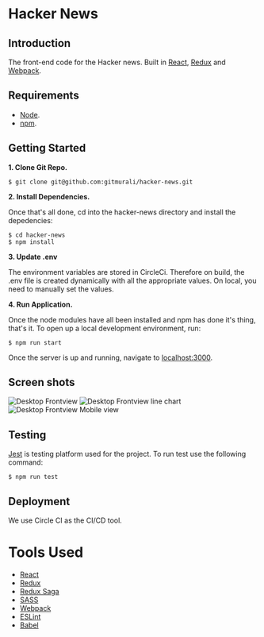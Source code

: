 # Hacker News

## Introduction

The front-end code for the Hacker news. Built in [React](https://reactjs.org/), [Redux](https://redux.js.org/) and [Webpack](https://webpack.js.org/).

## Requirements

- [Node](https://nodejs.org/en/).
- [npm](https://www.npmjs.com/package/npm).

## Getting Started

**1. Clone Git Repo.**

```
$ git clone git@github.com:gitmurali/hacker-news.git
```

**2. Install Dependencies.**

Once that's all done, cd into the hacker-news directory and install the depedencies:

```
$ cd hacker-news
$ npm install
```

**3. Update .env**

The environment variables are stored in CircleCi. Therefore on build, the .env file is created dynamically with all the appropriate values.
On local, you need to manually set the values. 

**4. Run Application.**

Once the node modules have all been installed and npm has done it's thing, that's it. To open up a local development environment, run:

```
$ npm run start
```

Once the server is up and running, navigate to [localhost:3000](http://localhost:3000).

## Screen shots

![Desktop Frontview](https://drive.google.com/file/d/193O9PSg83CPVzrzSixc-uDMogwhT244e/view?usp=sharing)
![Desktop Frontview line chart](https://drive.google.com/file/d/1bZ34UXuwrP0pm7ztWzmuxs0LpmE2oss7/view?usp=sharing)
![Desktop Frontview Mobile view](https://drive.google.com/file/d/1e6HKZmrDRhvW65zpMTP3j98RpTh10Xop/view?usp=sharing)

## Testing

[Jest](https://jestjs.io/) is testing platform used for the project. To run test use the following command:

```
$ npm run test
```

## Deployment

We use Circle CI as the CI/CD tool. 

# Tools Used

- [React](https://reactjs.org/)
- [Redux](https://redux.js.org)
- [Redux Saga](https://github.com/redux-saga/redux-saga)
- [SASS](https://sass-lang.com/)
- [Webpack](https://webpack.js.org/)
- [ESLint](https://eslint.org/)
- [Babel](https://babeljs.io/)
